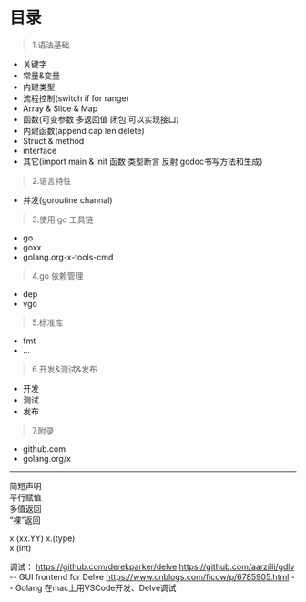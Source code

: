  # 目录

> 1.语法基础  
* 关键字
* 常量&变量
* 内建类型
* 流程控制(switch if for range)
* Array & Slice & Map
* 函数(可变参数 多返回值 闭包 可以实现接口)
* 内建函数(append cap len delete)
* Struct & method
* interface
* 其它(import main & init 函数 类型断言 反射 godoc书写方法和生成)

> 2.语言特性
* 并发(goroutine channal)

> 3.使用 go 工具链
* go
* goxx
* golang.org-x-tools-cmd

> 4.go 依赖管理
* dep
* vgo

> 5.标准库
* fmt
* ...

> 6.开发&测试&发布
* 开发
* 测试
* 发布

> 7.附录
* github.com
* golang.org/x

---  

简短声明  
平行赋值  
多值返回  
“裸”返回  

x.(xx.YY)
x.(type)  
x.(int)  

调试：
https://github.com/derekparker/delve
https://github.com/aarzilli/gdlv -- GUI frontend for Delve
https://www.cnblogs.com/ficow/p/6785905.html  -- Golang 在mac上用VSCode开发、Delve调试
